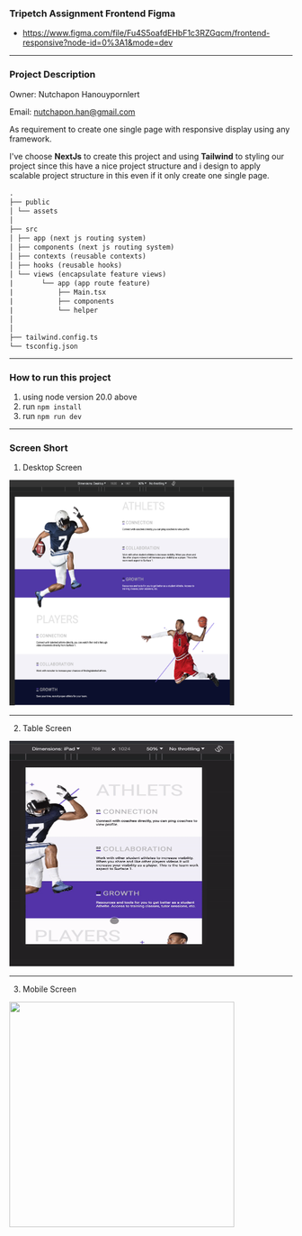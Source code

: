 ### Tripetch Assignment Frontend Figma

- https://www.figma.com/file/Fu4S5oafdEHbF1c3RZGqcm/frontend-responsive?node-id=0%3A1&mode=dev

---

### Project Description

Owner: Nutchapon Hanouypornlert

Email: nutchapon.han@gmail.com

As requirement to create one single page with responsive display using any framework.

I've choose **NextJs** to create this project and using **Tailwind** to styling our project
since this have a nice project structure and i design to apply scalable project structure in this even if it only create one single page.

```
.
├── public
│ └── assets
│
├── src
│ ├── app (next js routing system)
│ ├── components (next js routing system)
│ ├── contexts (reusable contexts)
│ ├── hooks (reusable hooks)
│ └── views (encapsulate feature views)
|       └── app (app route feature)
|           ├── Main.tsx
|           ├── components
|           └── helper
│
│
├── tailwind.config.ts
└── tsconfig.json
```

---

### How to run this project

1. using node version 20.0 above
2. run `npm install`
3. run `npm run dev`

---

### Screen Short

1. Desktop Screen

<img src='./public/screens/screen-desktop.png' width='400' height='400' />

---

2. Table Screen

<img src='./public/screens/screen-table.gif' width='400' height='400' />

---

3. Mobile Screen

<img src='./public/screens/screen-mobile.gif' width='400' height='400' />
